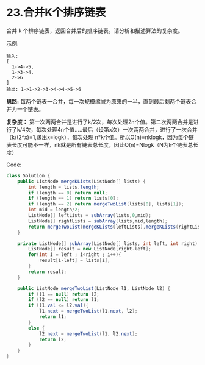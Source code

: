 # 23.合并K个排序链表
合并 k 个排序链表，返回合并后的排序链表。请分析和描述算法的复杂度。

示例:
```
输入:
[
  1->4->5,
  1->3->4,
  2->6
]
输出: 1->1->2->3->4->4->5->6
```
__思路:__ 每两个链表一合并，每一次规模缩减为原来的一半，直到最后剩两个链表合并为一个链表。 

__复杂度：__ 第一次两两合并是进行了k/2次，每次处理2n个值。第二次两两合并是进行了k/4次，每次处理4n个值.....最后（设第x次）一次两两合并，进行了一次合并（k/(2^x)=1,求出x=logk），每次处理 n*k个值。所以O(n)=nklogk，因为每个链表长度可能不一样，nk就是所有链表总长度，因此O(n)=Nlogk（N为k个链表总长度）

Code:
```java
class Solution {
    public ListNode mergeKLists(ListNode[] lists) {
        int length = lists.length;  
        if (length == 0) return null;
        if (length == 1) return lists[0];
        if (length == 2) return mergeTwoList(lists[0], lists[1]);
        int mid = length/2;
        ListNode[] leftLists = subArray(lists,0,mid);
        ListNode[] rightLists = subArray(lists,mid,length);
        return mergeTwoList(mergeKLists(leftLists),mergeKLists(rightLists));
    }

    private ListNode[] subArray(ListNode[] lists, int left, int right) {
        ListNode[] result = new ListNode[right-left];
        for(int i = left ; i<right ; i++){
            result[i-left] = lists[i];
        }
        return result;
    }

    public ListNode mergeTwoList(ListNode l1, ListNode l2) {
        if (l1 == null) return l2;
        if (l2 == null) return l1;
        if (l1.val <= l2.val){
            l1.next = mergeTwoList(l1.next, l2);
            return l1;
        }
        else {
            l2.next = mergeTwoList(l1, l2.next);
            return l2;
        }
    }
}
```
